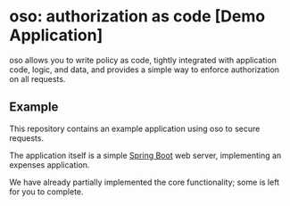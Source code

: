 # oso: authorization as code [Demo Application]

oso allows you to write policy as code, tightly integrated
with application code, logic, and data, and provides a simple
way to enforce authorization on all requests.

## Example

This repository contains an example application using oso
to secure requests.

The application itself is a simple [Spring Boot](https://spring.io/projects/spring-boot)
web server, implementing an expenses application.

We have already partially implemented the core functionality;
some is left for you to complete.
